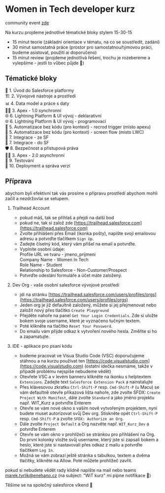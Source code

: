 # Women in Tech developer kurz

community event [zde](https://trailblazercommunitygroups.com/events/details/salesforce-salesforce-women-in-tech-group-prague-czechia-presents-poznej-vyvoj-na-platforme-salesforce/)

Na kurzu projdeme jednotlivé tématické bloky stylem 15-30-15
- 15 minut teorie (základní orientace v tématu, na co se soustředit, zadání)
- 30 minut samostatná práce (prostor pro samostatnou/týmovou práci, budeme asistovat, použití ai doporučeno)
- 15 minut review (projdeme jednotlivá řešení, trochu je rozebereme a vylepšíme - jestli to vůbec půjde 🙂)

## Tématické bloky

🔧 1. Úvod do Salesforce platformy  
🏗️ 2. Vývojové nástroje a prostředí  
📊 4. Data model a práce s daty  
🧑‍💻 3. Apex - 1.0 synchronní  
🌐 6. Lightning Platform & UI vývoj - deklarativní  
🌐 6. Lightning Platform & UI vývoj - programovací  
🔄 5. Automatizace bez kódu (pro kontext) - recrod trigger (místo apexu)  
🔄 5. Automatizace bez kódu (pro kontext) - screen flow (místo LWC)  
🔗 7. Integrace - ze SF  
🔗 7. Integrace - do SF  
🛡️ 8. Bezpečnost a přístupová práva  
🧑‍💻 3. Apex - 2.0 asynchronní  
🧪 9. Testování  
🚀 10. Deployment a správa verzí  

## Příprava
abychom byli efektivní tak vás prosíme o přípravu prostředí abychom mohli začít a nezdržovlai se setupem.

1. Trailhead Account
   - pokud máš, tak se přihlaš a přejdi na další bod
   - pokud ne, tak si založ zde [https://trailhead.salesforce.com](https://trailhead.salesforce.com)
   - Zvolte přihlášení přes Email (ikonka pošty), napište svoji emailovou adresu a potvrďte tlačítkem `Sign Up`.
   - Zadejte číselný kód, který vám přišel na email a potvrďte.
   - Vyplníte osobní údaje:  
     Profile URL ve tvaru - jmeno_prijmeni  
     Company Name - Women In Tech  
     Role Name - Student  
     Relationship to Salesforce - Non-Customer/Prospect  
   - Potvrďte odeslání formuláře a účet máte založený.

2. Dev Org - vaše osobní salesforce vývojové prostředí
   - jdi na stránku [https://trailhead.salesforce.com/users/profiles/orgs](https://trailhead.salesforce.com/users/profiles/orgs)
   - Jeden org je již defaultně založený, můžete si jej přejmenovat nebo založit nový přes tlačítko `Create Playground`
   - Přejděte nahoře na panel `Get Your Login Credentials`. Zde si uložte bokem svoje username, které je vyznačeno tučným textem.
   - Poté klikněte na tlačítko `Reset Your Password`.
   - Do emailu vám přijde odkaz k vytvoření nového hesla. Změňte si ho a zapamatujte.
  
3. IDE - aplikace pro psaní kódu
   - budeme pracovat ve Visua Studio Code (VSC)  doporučujeme stáhnou a na kurzu používat ten [https://code.visualstudio.com](https://code.visualstudio.com) (ostatní idečka nesmáme, takže v případě problému nejspíše nebudeme vědět)
   - Otevřete VSC a v levém banneru klikněte na ikonku s helptextem `Extensions`. Zadejte text `Salesforce Extension Pack` a nainstalujte
   - Přes klávesovou zkratku `Ctrl-Shift-P` resp. `Cmd-Shift-P` (u Macu) se vám defaultně otevře příkazová lišta nahoře, zde zvolte SFDX: `Create Project With Manifest`, dále zvolte `Standard` a jako jméno projektu např. WIT_Kurz a potvrďte Enterem
   - Otevře se vám nové okno s vaším nově vytvořeným projektem, nyní budete muset autorizovat svůj Dev org. Stiskněte opět `Ctrl-Shift-P` resp. `Cmd-Shift-P` a zvolte `SFDX: Authorize an Org`.
   - Dále zvolte `Project Default` a Org nazvěte např. `WIT_Kurz_Dev` a potvrďte Enterem
   - Otevře se vám okno v prohlížeči se stránkou pro přihlášení na Org. Do první kolonky vložte svůj username, který jste si zapsali bokem a heslo, které jste si nastavovali přes odkaz z mailu a potvrďte tlačítkem `Log In`.
   - Možná se vám zobrazí ještě stránka s tabulkou, textem a dvěma tlačítky, klikněte na Allow. Poté můžete prohlížeč zavřít.

pokud si nebudete vědět rady klidně napište na mail nebo teams marek.tyrlik@enehano.cz (na subject: "WiT kurz" mi pípne notifikace 🙂)

Těšíme se na společný salesforce víkend 🙂
